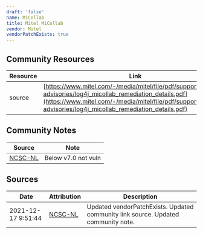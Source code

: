 ```yaml
---
draft: 'false'
name: MiCollab
title: Mitel MiCollab
vendor: Mitel
vendorPatchExists: true
---
```



## Community Resources
| Resource | Link |
| --- | --- |
| source | [https://www.mitel.com/-/media/mitel/file/pdf/support/security-advisories/log4j_micollab_remediation_details.pdf](https://www.mitel.com/-/media/mitel/file/pdf/support/security-advisories/log4j_micollab_remediation_details.pdf) |

## Community Notes
| Source | Note |
| --- | --- |
| [NCSC-NL](https://github.com/NCSC-NL/log4shell/blob/main/software/README.md) | Below v7.0 not vuln |

## Sources
| Date | Attribution | Description |
| --- | --- | --- |
| 2021-12-17 9:51:44 | [NCSC-NL](https://github.com/NCSC-NL/log4shell/blob/main/software/README.md) | Updated vendorPatchExists. Updated community link source. Updated community note.  |
